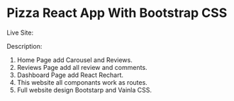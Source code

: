 # Pizza React App With Bootstrap CSS

Live Site:

Description:
1. Home Page add Carousel and Reviews.
2. Reviews Page add all review and comments.
3. Dashboard Page add React Rechart.
4. This website all componants work as routes.
5. Full website design Bootstarp and Vainla CSS.

